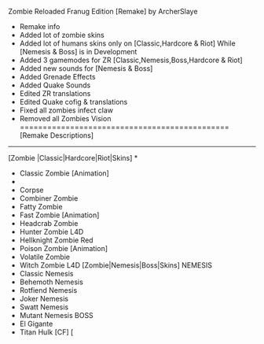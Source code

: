 Zombie Reloaded Franug Edition [Remake] by ArcherSlaye
* Remake info
* Added lot of zombie skins
* Added lot of humans skins only on [Classic,Hardcore & Riot] While [Nemesis & Boss] is in Development
* Added 3 gamemodes for ZR [Classic,Nemesis,Boss,Hardcore & Riot]
* Added new sounds for [Nemesis & Boss]
* Added Grenade Effects
* Added Quake Sounds
* Edited ZR translations
* Edited Quake cofig & translations
* Fixed all zombies infect claw
* Removed all Zombies Vision
==============================================
[Remake Descriptions]
*********************
[Zombie |Classic|Hardcore|Riot|Skins]
* 
* Classic Zombie [Animation]
* 
* Corpse
* Combiner Zombie
* Fatty Zombie
* Fast Zombie [Animation]
* Headcrab Zombie
* Hunter Zombie L4D
* Hellknight Zombie Red
* Poison Zombie [Animation]
* Volatile Zombie
* Witch Zombie L4D
[Zombie|Nemesis|Boss|Skins]
NEMESIS
* Classic Nemesis
* Behemoth Nemesis
* Rotfiend Nemesis
* Joker Nemesis
* Swatt Nemesis
* Mutant Nemesis
BOSS
* El Gigante
* Titan Hulk [CF]
[
